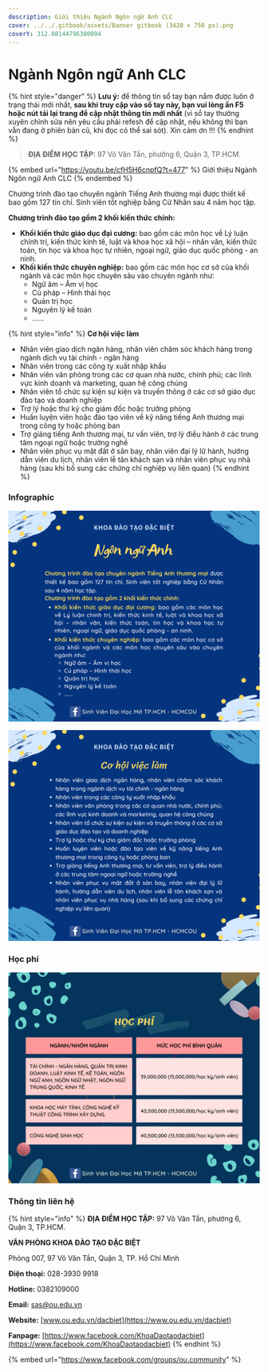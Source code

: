 ```yaml
---
description: Giới thiệu Ngành Ngôn ngữ Anh CLC
cover: ../../.gitbook/assets/Banner gitbook (3420 × 750 px).png
coverY: 312.08144796380094
---
```


# Ngành Ngôn ngữ Anh CLC

{% hint style="danger" %}
**Lưu ý:** để thông tin sổ tay bạn nắm được luôn ở trạng thái mới nhất, **sau khi truy cập vào sổ tay này, bạn vui lòng ấn F5 hoặc nút tải lại trang để cập nhật thông tin mới nhất** (vì sổ tay thường xuyên chỉnh sửa nên yêu cầu phải refesh để cập nhật, nếu không thì bạn vẫn đang ở phiên bản cũ, khi đọc có thể sai sót). Xin cảm ơn !!!
{% endhint %}

> **ĐỊA ĐIỂM HỌC TẬP:** 97 Võ Văn Tần, phường 6, Quận 3, TP.HCM.

{% embed url="https://youtu.be/cfH5H6cnpfQ?t=477" %}
Giới thiệu Ngành Ngôn ngữ Anh CLC
{% endembed %}

Chương trình đào tạo chuyên ngành Tiếng Anh thương mại được thiết kế bao gồm 127 tín chỉ. Sinh viên tốt nghiệp bằng Cử Nhân sau 4 năm học tập.

**Chương trình đào tạo gồm 2 khối kiến thức chính:**

* **Khối kiến thức giáo dục đại cương:** bao gồm các môn học về Lý luận chính trị, kiến thức kinh tế, luật và khoa học xã hội – nhân văn, kiến thức toán, tin học và khoa học tự nhiên, ngoại ngữ, giáo dục quốc phòng - an ninh.
* **Khối kiến thức chuyên nghiệp:** bao gồm các môn học cơ sở của khối ngành và các môn học chuyên sâu vào chuyên ngành như:
  * Ngữ âm – Âm vị học
  * Cú pháp – Hình thái học
  * Quản trị học
  * Nguyên lý kế toán
  * ......

{% hint style="info" %}
**Cơ hội việc làm**

* Nhân viên giao dịch ngân hàng, nhân viên chăm sóc khách hàng trong ngành dịch vụ tài chính - ngân hàng
* Nhân viên trong các công ty xuất nhập khẩu
* Nhân viên văn phòng trong các cơ quan nhà nước, chính phủ; các lĩnh vực kinh doanh và marketing, quan hệ công chúng
* Nhân viên tổ chức sự kiện sự kiện và truyền thông ở các cơ sở giáo dục đào tạo và doanh nghiệp
* Trợ lý hoặc thư ký cho giám đốc hoặc trưởng phòng
* Huấn luyện viên hoặc đào tạo viên về kỹ năng tiếng Anh thương mại trong công ty hoặc phòng ban
* Trợ giảng tiếng Anh thương mại, tư vấn viên, trợ lý điều hành ở các trung tâm ngoại ngữ hoặc trường nghề
* Nhân viên phục vụ mặt đất ở sân bay, nhân viên đại lý lữ hành, hướng dẫn viên du lịch, nhân viên lễ tân khách sạn và nhân viên phục vụ nhà hàng (sau khi bổ sung các chứng chỉ nghiệp vụ liên quan)
{% endhint %}

### Infographic

![1](<../../.gitbook/assets/41 - Ngành Ngôn Ngữ Anh.png>)

![2](<../../.gitbook/assets/42 - Ngành Ngôn Ngữ Anh.png>)

### Học phí

![Học phí](<../../.gitbook/assets/48 - học phí.png>)

### Thông tin liên hệ

{% hint style="info" %}
**ĐỊA ĐIỂM HỌC TẬP:** 97 Võ Văn Tần, phường 6, Quận 3, TP.HCM.

**VĂN PHÒNG KHOA ĐÀO TẠO ĐẶC BIỆT**&#x20;

Phòng 007, 97 Võ Văn Tần, Quận 3, TP. Hồ Chí Minh

**Điện thoại:** 028-3930 9918

**Hotline:** 0382109000

**Email:** sas@ou.edu.vn

**Website:** [www.ou.edu.vn/dacbiet](https://www.ou.edu.vn/dacbiet)

**Fanpage:** [https://www.facebook.com/KhoaDaotaodacbiet](https://www.facebook.com/KhoaDaotaodacbiet)
{% endhint %}

{% embed url="https://www.facebook.com/groups/ou.community" %}
